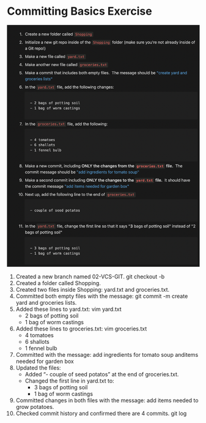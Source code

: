 # Committing Basics Exercise
![Task1 preview](img3.png)
1. Created a new branch named 02-VCS-GIT. git checkout -b 
2. Created a folder called Shopping. 
3. Created two files inside Shopping: yard.txt and groceries.txt.
4. Committed both empty files with the message: git commit -m 
   create yard and groceries lists.
5. Added these lines to yard.txt: vim yard.txt
   - 2 bags of potting soil
   - 1 bag of worm castings
6. Added these lines to groceries.txt: vim groceries.txt
   - 4 tomatoes
   - 6 shallots
   - 1 fennel bulb
7. Committed with the message:
   add ingredients for tomato soup anditems needed for garden box
9. Updated the files:
   - Added “- couple of seed potatos” at the end of groceries.txt.
   - Changed the first line in yard.txt to:
     - 3 bags of potting soil
     - 1 bag of worm castings
10. Committed changes in both files with the message:
    add items needed to grow potatoes.
11. Checked commit history and confirmed there are 4 commits. git log 

